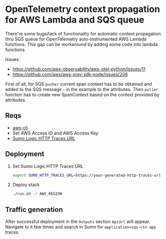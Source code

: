 # OpenTelemetry context propagation for AWS Lambda and SQS queue

There're some bugs/lack of functionality for automatic context propagation thru SQS queue for OpenTelemetry 
auto-instrumented AWS Lambda functions. This gap can be workaround by adding some code into lambda functions. 

Issues:
* https://github.com/aws-observability/aws-otel-python/issues/11
* https://github.com/aws/aws-xray-sdk-node/issues/208

First of all, for SQS `pusher` current span context has to be obtained and added to the SQS message - in the example to 
the attributes. Then `puller` function has to create new SpanContext based on the context provided by attributes. 

## Reqs
* [aws-cli](https://docs.aws.amazon.com/cli/latest/userguide/getting-started-install.html)
* Set AWS Access ID and AWS Access Key
* [Sumo Logic HTTP Traces URL](https://help.sumologic.com/Traces/01Getting_Started_with_Transaction_Tracing/HTTP_Traces_Source)

## Deployment
1. Set Sumo Logic HTTP Traces URL

    ```bash
    export SUMO_HTTP_TRACES_URL=https://your-generated-http-traces-url
    ```

2. Deploy stack
    
    ```bash
    ./run.sh -r AWS_REGION
    ```

## Traffic generation
After successful deployment in the `Outputs` section `ApiUrl` will appear. Navigate to it few times and search in Sumo
for `application=sqs-ctx-app` traces.
